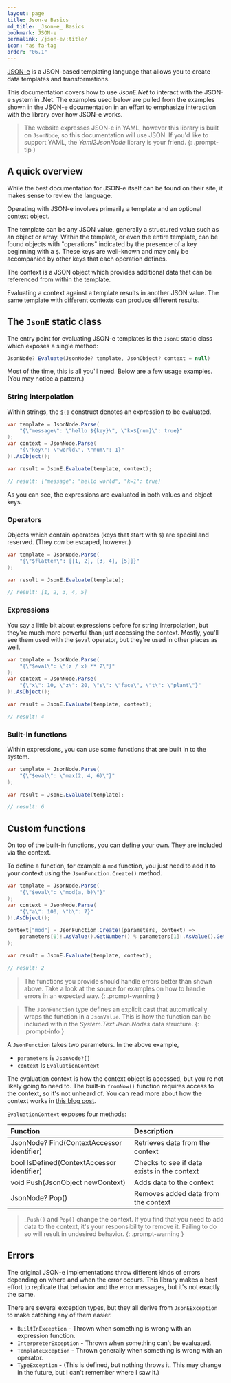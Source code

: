 ```yaml
---
layout: page
title: Json-e Basics
md_title: _Json-e_ Basics
bookmark: JSON-e
permalink: /json-e/:title/
icon: fas fa-tag
order: "06.1"
---
```


[JSON-e](https://json-e.js.org/) is a JSON-based templating language that allows you to create data templates and transformations.

This documentation covers how to use _JsonE.Net_ to interact with the JSON-e system in .Net.  The examples used below are pulled from the examples shown in the JSON-e documentation in an effort to emphasize interaction with the library over how JSON-e works.

> The website expresses JSON-e in YAML, however this library is built on `JsonNode`, so this documentation will use JSON.  If you'd like to support YAML, the _Yaml2JsonNode_ library is your friend.
{: .prompt-tip }

## A quick overview

While the best documentation for JSON-e itself can be found on their site, it makes sense to review the language.

Operating with JSON-e involves primarily a template and an optional context object.

The template can be any JSON value, generally a structured value such as an object or array.  Within the template, or even the entire template, can be found objects with "operations" indicated by the presence of a key beginning with a `$`.  These keys are well-known and may only be accompanied by other keys that each operation defines.

The context is a JSON object which provides additional data that can be referenced from within the template.

Evaluating a context against a template results in another JSON value.  The same template with different contexts can produce different results.

## The `JsonE` static class

The entry point for evaluating JSON-e templates is the `JsonE` static class which exposes a single method:

```c#
JsonNode? Evaluate(JsonNode? template, JsonObject? context = null)
```

Most of the time, this is all you'll need.  Below are a few usage examples.  (You may notice a pattern.)

### String interpolation

Within strings, the `${}` construct denotes an expression to be evaluated.

```c#
var template = JsonNode.Parse(
    "{\"message\": \"hello ${key}\", \"k=${num}\": true}"
);
var context = JsonNode.Parse(
    "{\"key\": \"world\", \"num\": 1}"
)!.AsObject();

var result = JsonE.Evaluate(template, context);

// result: {"message": "hello world", "k=1": true}
```

As you can see, the expressions are evaluated in both values and object keys.

### Operators

Objects which contain operators (keys that start with `$`) are special and reserved.  (They _can_ be escaped, however.)

```c#
var template = JsonNode.Parse(
    "{\"$flatten\": [[1, 2], [3, 4], [5]]}"
);

var result = JsonE.Evaluate(template);

// result: [1, 2, 3, 4, 5]
```

### Expressions

You say a little bit about expressions before for string interpolation, but they're much more powerful than just accessing the context.  Mostly, you'll see them used with the `$eval` operator, but they're used in other places as well.

```c#
var template = JsonNode.Parse(
    "{\"$eval\": \"(z / x) ** 2\"}"
);
var context = JsonNode.Parse(
    "{\"x\": 10, \"z\": 20, \"s\": \"face\", \"t\": \"plant\"}"
)!.AsObject();

var result = JsonE.Evaluate(template, context);

// result: 4
```

### Built-in functions

Within expressions, you can use some functions that are built in to the system.

```c#
var template = JsonNode.Parse(
    "{\"$eval\": \"max(2, 4, 6)\"}"
);

var result = JsonE.Evaluate(template);

// result: 6
```

## Custom functions

On top of the built-in functions, you can define your own.  They are included via the context.

To define a function, for example a `mod` function, you just need to add it to your context using the `JsonFunction.Create()` method.

```c#
var template = JsonNode.Parse(
    "{\"$eval\": \"mod(a, b)\"}"
);
var context = JsonNode.Parse(
    "{\"a\": 100, \"b\": 7}"
)!.AsObject();

context["mod"] = JsonFunction.Create((parameters, context) =>
    parameters[0]!.AsValue().GetNumber() % parameters[1]!.AsValue().GetNumber()
);

var result = JsonE.Evaluate(template, context);

// result: 2
```

> The functions you provide should handle errors better than shown above.  Take a look at the source for examples on how to handle errors in an expected way.
{: .prompt-warning }

> The `JsonFunction` type defines an explicit cast that automatically wraps the function in a `JsonValue`.  This is how the function can be included within the _System.Text.Json.Nodes_ data structure.
{: .prompt-info }

A `JsonFunction` takes two parameters.  In the above example,

- `parameters` is `JsonNode?[]`
- `context` is `EvaluationContext`

The evaluation context is how the context object is accessed, but you're not likely going to need to.  The built-in `fromNow()` function requires access to the context, so it's not unheard of.  You can read more about how the context works in [this blog post](https://blog.json-everything.net/posts/json-e/#the-context).

`EvaluationContext` exposes four methods:

|Function| Description|
|:--|:--|
|JsonNode? Find(ContextAccessor identifier)|Retrieves data from the context|
|bool IsDefined(ContextAccessor identifier)|Checks to see if data exists in the context|
|void Push(JsonObject newContext)|Adds data to the context|
|JsonNode? Pop()|Removes added data from the context|

> _`Push()` and `Pop()` change the context.  If you find that you need to add data to the context, it's your responsibility to remove it.  Failing to do so will result in undesired behavior.
{: .prompt-warning }

## Errors

The original JSON-e implementations throw different kinds of errors depending on where and when the error occurs.  This library makes a best effort to replicate that behavior and the error messages, but it's not exactly the same.

There are several exception types, but they all derive from `JsonEException` to make catching any of them easier.

- `BuiltInException` - Thrown when something is wrong with an expression function.
- `InterpreterException` - Thrown when something can't be evaluated.
- `TemplateException` - Thrown generally when something is wrong with an operator.
- `TypeException` - (This is defined, but nothing throws it.  This may change in the future, but I can't remember where I saw it.)

